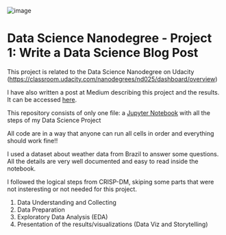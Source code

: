 ![image](https://user-images.githubusercontent.com/7256682/154767526-b3135f7f-5da9-481c-8f22-d1f504f16d3f.png)

# Data Science Nanodegree - Project 1: Write a Data Science Blog Post

This project is related to the Data Science Nanodegree on Udacity (https://classroom.udacity.com/nanodegrees/nd025/dashboard/overview)

I have also written a post at Medium describing this project and the results. It can be accessed [here](https://medium.com/@alexkeila/analysis-of-the-weather-from-brazil-in-the-year-2021-9b28c5c839e).


This repository consists of only one file: a [Jupyter Notebook](https://github.com/alexkeila/udacity_data_science_nanodegree/blob/main/Project%20-%20Write%20a%20Data%20Science%20Blog%20Post.ipynb) with all the steps of my Data Science Project

All code are in a way that anyone can run all cells in order and everything should work fine!!

I used a dataset about weather data from Brazil to answer some questions. All the details are very well documented and easy to read inside the notebook.

I followed the logical steps from CRISP-DM, skiping some parts that were not insteresting or not needed for this project.

1. Data Understanding and Collecting
2. Data Preparation
3. Exploratory Data Analysis (EDA)
4. Presentation of the results/visualizations (Data Viz and Storytelling)

